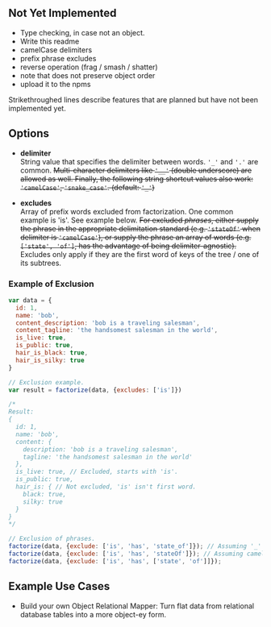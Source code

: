 ## Not Yet Implemented

- Type checking, in case not an object.
- Write this readme
- camelCase delimiters
- prefix phrase excludes
- reverse operation (frag / smash / shatter)
- note that does not preserve object order
- upload it to the npms

Strikethroughed lines describe features that are planned but have not been implemented yet.

## Options

- **delimiter**  
String value that specifies the delimiter between words. `'_'` and `'.'` are common. ~~Multi-character delimiters like `'__'` (double underscore) are allowed as well. Finally, the following string shortcut values also work: `'camelCase'`, `'snake_case'`. (default: `'_'`)~~

- **excludes**  
Array of prefix words excluded from factorization. One common example is 'is'. See example below. ~~For excluded *phrases*, either supply the phrase in the appropriate delimitation standard (e.g. `'stateOf'` when delimiter is `'camelCase'`), or supply the phrase an array of words (e.g. `['state', 'of']`, has the advantage of being delimiter-agnostic).~~ Excludes only apply if they are the first word of keys of the tree / one of its subtrees.

### Example of Exclusion

```js
var data = {
  id: 1,
  name: 'bob',
  content_description: 'bob is a traveling salesman',
  content_tagline: 'the handsomest salesman in the world',
  is_live: true,
  is_public: true,
  hair_is_black: true,
  hair_is_silky: true
}

// Exclusion example.
var result = factorize(data, {excludes: ['is']})

/*
Result:
{
  id: 1,
  name: 'bob',
  content: {
    description: 'bob is a traveling salesman',
    tagline: 'the handsomest salesman in the world'
  },
  is_live: true, // Excluded, starts with 'is'.
  is_public: true,
  hair_is: { // Not excluded, 'is' isn't first word.
    black: true,
    silky: true
  }
}
*/

// Exclusion of phrases.
factorize(data, {exclude: ['is', 'has', 'state_of']}); // Assuming '_' delimiter.
factorize(data, {exclude: ['is', 'has', 'stateOf']}); // Assuming camelCase delimiter.
factorize(data, {exclude: ['is', 'has', ['state', 'of']]});
```

## Example Use Cases

- Build your own Object Relational Mapper: Turn flat data from relational database tables into a more object-ey form.
